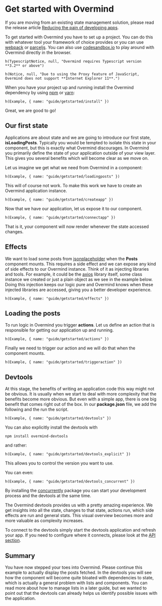 # Get started with Overmind

If you are moving from an existing state management solution, please read the release article [Reducing the pain of developing apps](https://medium.com/@christianalfoni/reducing-the-pain-of-developing-apps-cd10b2e6a83c).

To get started with Overmind you have to set up a project. You can do this with whatever tool your framework of choice provides or you can use [webpack](https://webpack.js.org/) or [parceljs](https://parceljs.org/). You can also use [codesandbox.io](https://codesandbox.io/) to play around with Overmind directly in the browser.

```marksy
h(TypescriptNotice, null, "Overmind requires Typescript version **3.2** or above")
```

```marksy
h(Notice, null, "Due to using the Proxy feature of JavaScript, Overmind does not support **Internet Explorer 11**.")
```


When you have your project up and running install the Overmind dependency by using [npm](https://www.npmjs.com/) or [yarn](https://yarnpkg.com/en/):

```marksy
h(Example, { name: "guide/getstarted/install" })
```

Great, we are good to go!

## Our first state

Applications are about state and we are going to introduce our first state, **isLoadingPosts**. Typically you would be tempted to isolate this state in your component, but this is exactly what Overmind discourages. In Overmind you primarily define the state of your application outside of your view layer. This gives you several benefits which will become clear as we move on.

Let us imagine we get what we need from Overmind in a component:

```marksy
h(Example, { name: "guide/getstarted/loadingposts" })
```

This will of course not work. To make this work we have to create an Overmind application instance.

```marksy
h(Example, { name: "guide/getstarted/createapp" })
```

Now that we have our application, let us expose it to our component.

```marksy
h(Example, { name: "guide/getstarted/connectapp" })
```

That is it, your component will now render whenever the state accessed changes. 

## Effects

We want to load some posts from [jsonplaceholder](https://jsonplaceholder.typicode.com/) when the **Posts** component mounts. This requires a side effect and we can expose any kind of side effects to our Overmind instance. Think of it as injecting libraries and tools. For example, it could be the [axios](https://www.npmjs.com/package/axios) library itself, some class instance we created or just a plain object as we see in the example below. Doing this injection keeps our logic pure and Overmind knows when these injected libraries are accessed, giving you a better developer experience.

```marksy
h(Example, { name: "guide/getstarted/effects" })
```

## Loading the posts

 To run logic in Overmind you trigger **actions**. Let us define an action that is responsible for getting our application up and running.

```marksy
h(Example, { name: "guide/getstarted/actions" })
```

Finally we need to trigger our action and we will do that when the component mounts.

```marksy
h(Example, { name: "guide/getstarted/triggeraction" })
```

## Devtools

At this stage, the benefits of writing an application code this way might not be obvious. It is usually when we start to deal with more complexity that the benefits become more obvious. But even with a simple app, there is one big benefit that comes right out of the box. In our **package.json** file, we add the following and the run the script.

```marksy
h(Example, { name: "guide/getstarted/devtools" })
```

You can also explicitly install the devtools with

`npm install overmind-devtools`

and rather:

```marksy
h(Example, { name: "guide/getstarted/devtools_explicit" })
```

This allows you to control the version you want to use.

You can even:

```marksy
h(Example, { name: "guide/getstarted/devtools_concurrent" })
```

By installing the [concurrently](https://www.npmjs.com/package/concurrently) package you can start your development process and the devtools at the same time.

The Overmind devtools provides us with a pretty amazing experience. We get insights into all the state, changes to that state, actions run, which side effects are run and general stats. This visual overview becomes more and more valuable as complexity increases. 

To connect to the devtools simply start the devtools application and refresh your app. If you need to configure where it connects, please look at the [API section](/api/overmind).

## Summary

You have now stepped your toes into Overmind. Please continue this example to actually display the posts fetched. In the devtools you will see how the component will become quite bloated with dependencies to state, which is actually a general problem with lists and components. You can read more about how to manage lists in a later guide, but we wanted to point out that the devtools can already helps us identify possible issues with the application.
